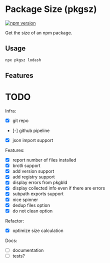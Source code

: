 # Package Size (pkgsz)

[![npm version](https://img.shields.io/npm/v/pkgsz.svg?style=flat-square)](https://www.npmjs.com/package/pkgsz)

Get the size of an npm package.

## Usage

```bash
npx pkgsz lodash
```

## Features




# TODO

Infra:
- [x] git repo
- [-] github pipeline
- [x] json import support

Features:
- [x] report number of files installed
- [x] brotli support
- [x] add version support
- [x] add registry support
- [x] display errors from pkgbld
- [x] display collected info even if there are errors
- [x] subpath exports support
- [x] nice spinner
- [x] dedup files option
- [x] do not clean option

Refactor:
- [x] optimize size calculation

Docs:
- [ ] documentation
- [ ] tests?